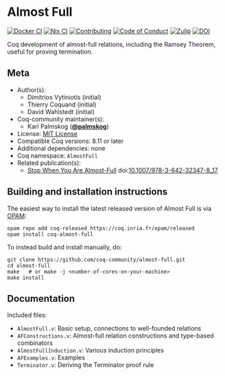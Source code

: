 <!---
This file was generated from `meta.yml`, please do not edit manually.
Follow the instructions on https://github.com/coq-community/templates to regenerate.
--->
# Almost Full

[![Docker CI][docker-action-shield]][docker-action-link]
[![Nix CI][nix-action-shield]][nix-action-link]
[![Contributing][contributing-shield]][contributing-link]
[![Code of Conduct][conduct-shield]][conduct-link]
[![Zulip][zulip-shield]][zulip-link]
[![DOI][doi-shield]][doi-link]

[docker-action-shield]: https://github.com/coq-community/almost-full/workflows/Docker%20CI/badge.svg?branch=master
[docker-action-link]: https://github.com/coq-community/almost-full/actions?query=workflow:"Docker%20CI"

[nix-action-shield]: https://github.com/coq-community/almost-full/workflows/Nix%20CI/badge.svg?branch=master
[nix-action-link]: https://github.com/coq-community/almost-full/actions?query=workflow:"Nix%20CI"

[contributing-shield]: https://img.shields.io/badge/contributions-welcome-%23f7931e.svg
[contributing-link]: https://github.com/coq-community/manifesto/blob/master/CONTRIBUTING.md

[conduct-shield]: https://img.shields.io/badge/%E2%9D%A4-code%20of%20conduct-%23f15a24.svg
[conduct-link]: https://github.com/coq-community/manifesto/blob/master/CODE_OF_CONDUCT.md

[zulip-shield]: https://img.shields.io/badge/chat-on%20zulip-%23c1272d.svg
[zulip-link]: https://coq.zulipchat.com/#narrow/stream/237663-coq-community-devs.20.26.20users


[doi-shield]: https://zenodo.org/badge/DOI/10.1007/978-3-642-32347-8_17.svg
[doi-link]: https://doi.org/10.1007/978-3-642-32347-8_17

Coq development of almost-full relations, including the Ramsey
Theorem, useful for proving termination.

## Meta

- Author(s):
  - Dimitrios Vytiniotis (initial)
  - Thierry Coquand (initial)
  - David Wahlstedt (initial)
- Coq-community maintainer(s):
  - Karl Palmskog ([**@palmskog**](https://github.com/palmskog))
- License: [MIT License](LICENSE)
- Compatible Coq versions: 8.11 or later
- Additional dependencies: none
- Coq namespace: `AlmostFull`
- Related publication(s):
  - [Stop When You Are Almost-Full](http://citeseerx.ist.psu.edu/viewdoc/download?doi=10.1.1.225.3021&amp;rep=rep1&amp;type=pdf) doi:[10.1007/978-3-642-32347-8_17](https://doi.org/10.1007/978-3-642-32347-8_17)

## Building and installation instructions

The easiest way to install the latest released version of Almost Full
is via [OPAM](https://opam.ocaml.org/doc/Install.html):

```shell
opam repo add coq-released https://coq.inria.fr/opam/released
opam install coq-almost-full
```

To instead build and install manually, do:

``` shell
git clone https://github.com/coq-community/almost-full.git
cd almost-full
make   # or make -j <number-of-cores-on-your-machine> 
make install
```


## Documentation

Included files:
- `AlmostFull.v`: Basic setup, connections to well-founded relations
- `AFConstructions.v`: Almost-full relation constructions and type-based combinators
- `AlmostFullInduction.v`: Various induction principles 
- `AFExamples.v`: Examples
- `Terminator.v`: Deriving the Terminator proof rule
